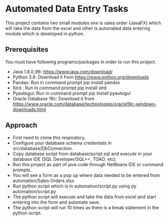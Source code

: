 # Automated Data Entry Tasks

This project contains two small modules one is sales order (JavaFX) which will take the data from the excel and other is automated 
data entering module which is developed in python. 

## Prerequisites

You must have following programs/packages in order to run this project.

* Java 1.8.0_66: https://www.java.com/download/
* Python 3.8: Download it from https://www.python.org/downloads
* Pandas: Run in command prompt pip install pandas
* Xlrd : Run in command prompt pip install xlrd
* Pyautogui: Run in command prompt pip install pyautogui
* Oracle Database 19c: Download it from https://www.oracle.com/database/technologies/oracle19c-windows-downloads.html

## Approach

* First need to clone this respiratory.
* Configure your database schema credentials in src/database/DbConnection.
* Copy database script from database/script.sql and execute in your database IDE (SQL Developer/SQL++, TOAD, etc).
* Run this project as part of java code through NetBeans IDE or command prompts.
* You will see a form as a pop up where data needed to be entered from automation/Sales Orders.xlsx
* Run python script which is in automation/script.py using py automation/script.py
* The python script will execute and take the data from excel and start entering into the form and automate save.
* The python script will run 10 times as there is a break statement in the python script.